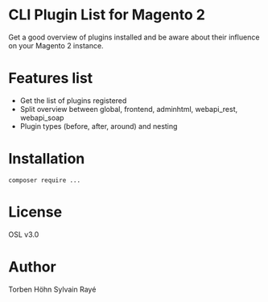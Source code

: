 # CLI Plugin List for Magento 2

Get a good overview of plugins installed and be aware about their influence on your Magento 2 instance.

# Features list
- Get the list of plugins registered
- Split overview between global, frontend, adminhtml, webapi_rest, webapi_soap
- Plugin types (before, after, around) and nesting

# Installation

`composer require ...`

# License

OSL v3.0

# Author

Torben Höhn
Sylvain Rayé
